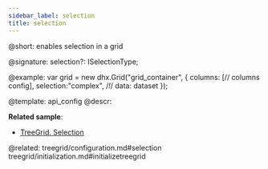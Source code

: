 ```yaml
---
sidebar_label: selection
title: selection
---          
```


@short: enables selection in a grid

@signature: selection?: ISelectionType;

@example: 
var grid = new dhx.Grid("grid_container", {
	columns: [// columns config],
	selection:"complex",  /*!*/
	data: dataset
});

@template:	api_config
@descr: 

**Related sample**:
- [TreeGrid. Selection](https://snippet.dhtmlx.com/v0dyh06q)

@related: treegrid/configuration.md#selection
treegrid/initialization.md#initializetreegrid